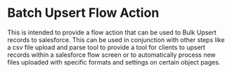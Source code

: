 # Batch Upsert Flow Action
This is intended to provide a flow action that can be used to Bulk Upsert records to salesforce. This can be used in conjunction with other steps like a csv file upload and parse tool to provide a tool for clients to upsert records within a salesforce flow screen or to automatically process new files uploaded with specific formats and settings on certain object pages.
